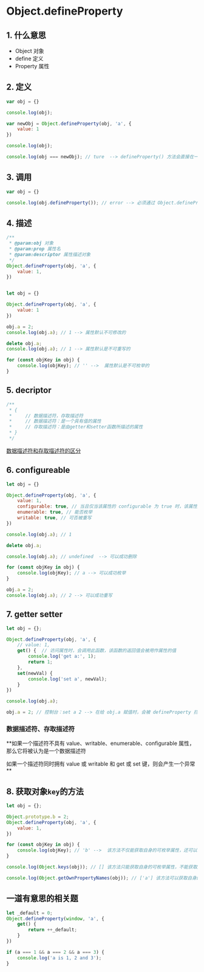 # Object.defineProperty

## 1. 什么意思

- Object 对象
- define 定义
- Property 属性

## 2. 定义

```javascript
var obj = {}

console.log(obj);

var newObj = Object.defineProperty(obj, 'a', {
    value: 1
})

console.log(obj);

console.log(obj === newObj); // ture  --> defineProperty() 方法会直接在一个对象上定义一个新属性、或者修改一个对象的现有属性，并返回这个对象。
```

## 3. 调用

```javascript
var obj = {}

console.log(obj.defineProperty()); // error --> 必须通过 Object.defineProperty() 来调用
```

## 4. 描述

```javascript
/**
 * @param:obj 对象
 * @param:prop 属性名
 * @param:descriptor 属性描述对象
 */
Object.defineProperty(obj, 'a', {
    value: 1,
})


let obj = {}

Object.defineProperty(obj, 'a', {
    value: 1
})

obj.a = 2;
console.log(obj.a); // 1 --> 属性默认不可修改的

delete obj.a;
console.log(obj.a); // 1 --> 属性默认是不可重写的

for (const objKey in obj) {
    console.log(objKey); // '' -->  属性默认是不可枚举的
}
```

## 5. decriptor

```javascript
/**
 * {
 *     // 数据描述符，存取描述符
 *     // 数据描述符：是一个具有值的属性
 *     // 存取描述符：是由getter和setter函数所描述的属性
 * }
 */
```

[数据描述符和存取描述符的区分](#数据描述符、存取描述符)

## 6. configureable

```javascript
let obj = {}

Object.defineProperty(obj, 'a', {
    value: 1,
    configurable: true, // 当且仅当该属性的 configurable 为 true 时，该属性描述符才能够被改变，同时该属性也能从对应的对象上被删除
    enumerable: true, // 能否枚举
    writable: true, // 可否被重写
})

console.log(obj.a); // 1

delete obj.a;

console.log(obj.a); // undefined  --> 可以成功删除

for (const objKey in obj) {
    console.log(objKey); // a --> 可以成功枚举
}

obj.a = 2;
console.log(obj.a); // 2 --> 可以成功重写
```

## 7. getter setter

```javascript
let obj = {};

Object.defineProperty(obj, 'a', {
    // value: 1,
    get() {  // 访问属性时，会调用此函数，该函数的返回值会被用作属性的值
        console.log('get a:', 1);
        return 1;
    },
    set(newVal) {
        console.log('set a', newVal);
    }
})

console.log(obj.a);

obj.a = 2; // 控制台：set a 2 --> 在给 obj.a 赋值时，会被 defineProperty 拦截，然后运行， set ，并把 2 作为参数传入 set
```

### 数据描述符、存取描述符

**如果一个描述符不具有 value、writable、enumerable、configurable 属性，那么它将被认为是一个数据描述符

如果一个描述符同时拥有 value 或 writable 和 get 或 set 键，则会产生一个异常**

## 8. 获取对象`key`的方法

```javascript
let obj = {};

Object.prototype.b = 2;
Object.defineProperty(obj, 'a', {
    value: 1,
})

for (const objKey in obj) {
    console.log(objKey); // 'b' -->  该方法不仅能获取自身的可枚举属性，还可以获取原型链上的属性。 a 是不可枚举的，但 b 是通过 ES3 创建，默认是可枚举的
}

console.log(Object.keys(obj)); // [] 该方法只能获取自身的可枚举属性，不能获取原型链上的属性

console.log(Object.getOwnPropertyNames(obj)); // ['a'] 该方法可以获取自身的可枚举属性，也可以获取原型链上的属性
```

## 一道有意思的相关题

```javascript
let _default = 0;
Object.defineProperty(window, 'a', {
    get() {
        return ++_default;
    }
})

if (a === 1 && a === 2 && a === 3) {
    console.log('a is 1, 2 and 3');
}
```

